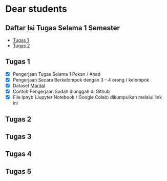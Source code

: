 # Dear students

## Daftar Isi Tugas Selama 1 Semester

- [Tugas 1](https://github.com/asrulabdullah99/data_mining#tugas-1)
- [Tugas 2](https://github.com/asrulabdullah99/data_mining#tugas-2)

## Tugas 1

- [x] Pengerjaan Tugas Selama 1 Pekan / Ahad
- [x] Pengerjaan Secara Berkelompok dengan 3 - 4 orang / kelompok
- [x] Dataset [Marital](https://raw.githubusercontent.com/asrulabdullah99/data_mining/master/dataset_decision/Dataset_Tugas.csv)
- [x] Contoh Pengerjaan Sudah diunggah di Github
- [x] File ipnyb (Jupyter Notebook / Google Colab) dikumpulkan melalui link ini

## Tugas 2

## Tugas 3

## Tugas 4

## Tugas 5
